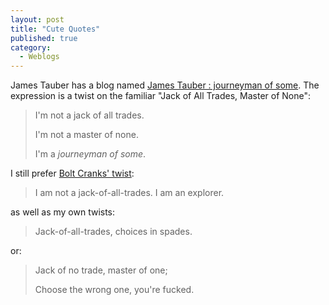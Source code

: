 ```yaml
---
layout: post
title: "Cute Quotes"
published: true
category:
  - Weblogs
---
```

<p>James Tauber has a blog named <a href="http://jtauber.com/journeyman_of_some" title="James Tauber : journeyman of some">James Tauber : journeyman of some</a>. The expression is a twist on the familiar &quot;Jack of All Trades, Master of None&quot;:</p><blockquote><p>
I'm not a jack of all trades.
</p>
<p>
I'm not a master of none.
</p>
<p>
I'm a <em>journeyman of some</em>.</p></blockquote><p>I still prefer <a href="http://zephyrfalcon.org/weblog/arch_d7_2003_07_05.html#e268">Bolt Cranks' twist</a>:</p><blockquote><p>I am not a jack-of-all-trades. I am an explorer.</p></blockquote><p>as well as my own twists:</p><blockquote><p>Jack-of-all-trades, choices in spades.</p></blockquote><p>or:</p><blockquote><p>Jack of no trade, master of one;</p>

<p>Choose the wrong one, you're fucked.</p></blockquote><p></p>

